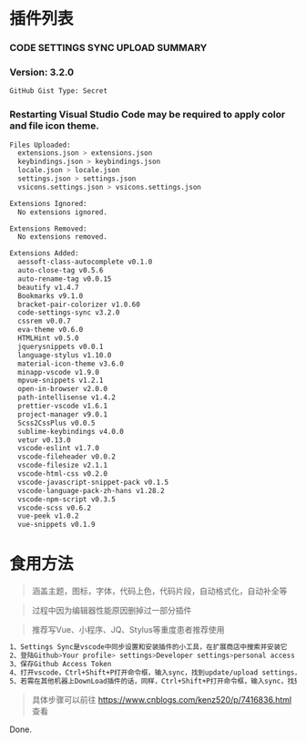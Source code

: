 # 插件列表

### CODE SETTINGS SYNC UPLOAD SUMMARY
### Version: 3.2.0
``` bash
GitHub Gist Type: Secret
```
### Restarting Visual Studio Code may be required to apply color and file icon theme.
``` bash
Files Uploaded:
  extensions.json > extensions.json
  keybindings.json > keybindings.json
  locale.json > locale.json
  settings.json > settings.json
  vsicons.settings.json > vsicons.settings.json

Extensions Ignored:
  No extensions ignored.

Extensions Removed:
  No extensions removed.

Extensions Added:
  aessoft-class-autocomplete v0.1.0
  auto-close-tag v0.5.6
  auto-rename-tag v0.0.15
  beautify v1.4.7
  Bookmarks v9.1.0
  bracket-pair-colorizer v1.0.60
  code-settings-sync v3.2.0
  cssrem v0.0.7
  eva-theme v0.6.0
  HTMLHint v0.5.0
  jquerysnippets v0.0.1
  language-stylus v1.10.0
  material-icon-theme v3.6.0
  minapp-vscode v1.9.0
  mpvue-snippets v1.2.1
  open-in-browser v2.0.0
  path-intellisense v1.4.2
  prettier-vscode v1.6.1
  project-manager v9.0.1
  Scss2CssPlus v0.0.5
  sublime-keybindings v4.0.0
  vetur v0.13.0
  vscode-eslint v1.7.0
  vscode-fileheader v0.0.2
  vscode-filesize v2.1.1
  vscode-html-css v0.2.0
  vscode-javascript-snippet-pack v0.1.5
  vscode-language-pack-zh-hans v1.28.2
  vscode-npm-script v0.3.5
  vscode-scss v0.6.2
  vue-peek v1.0.2
  vue-snippets v0.1.9
```

# 食用方法

> 涵盖主题，图标，字体，代码上色，代码片段，自动格式化，自动补全等

> 过程中因为编辑器性能原因删掉过一部分插件

> 推荐写Vue、小程序、JQ、Stylus等重度患者推荐使用
``` bash
1、Settings Sync是vscode中同步设置和安装插件的小工具，在扩展商店中搜索并安装它 
2、登陆Github>Your profile> settings>Developer settings>personal access tokens>generate new token，输入名称，勾选Gist，提交 
3、保存Github Access Token 
4、打开vscode，Ctrl+Shift+P打开命令框，输入sync，找到update/upload settings，输入Token，上传成功后会返回Gist ID，保存此Gist ID. 
5、若需在其他机器上DownLoad插件的话，同样，Ctrl+Shift+P打开命令框，输入sync，找到Download settings，会跳转到Github的Token编辑界面，点Edit，regenerate token，保存新生成的token，在vscode命令框中输入此Token，回车，再输入之前的Gist ID，即可同步插件和设置。
```
> 具体步骤可以前往 https://www.cnblogs.com/kenz520/p/7416836.html 查看

Done.

